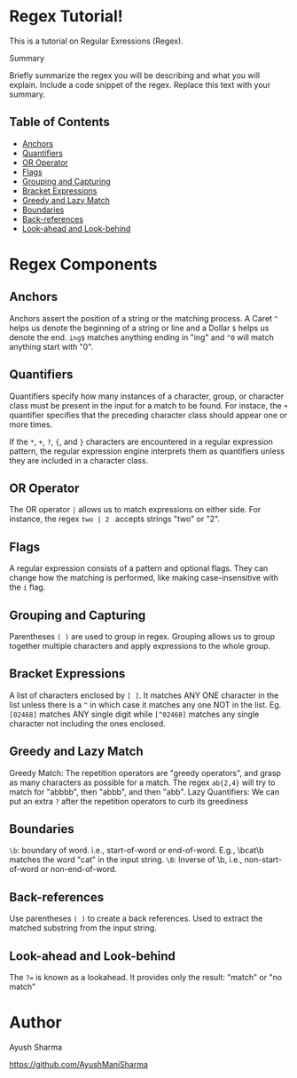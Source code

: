 # Regex Tutorial!

This is a tutorial on Regular Exressions (Regex).

Summary

Briefly summarize the regex you will be describing and what you will explain. Include a code snippet of the regex. Replace this text with your summary.
## Table of Contents

   * [Anchors](#anchors)
   * [Quantifiers](#quantifiers)
   * [OR Operator](#OR-Operator)
   * [Flags](#Flags)
   * [Grouping and Capturing](#Grouping-and-Capturing)
   * [Bracket Expressions](#Bracket-Expressions)
   * [Greedy and Lazy Match](#Greedy-and-Lazy-Match)
   * [Boundaries](#Boundaries)
   * [Back-references](#Back-references)
   * [Look-ahead and Look-behind](#Look-ahead-and-Look-behind)

# Regex Components
## Anchors
Anchors assert the position of a string or the matching process. A Caret `^` helps us denote the beginning of a string or line and a Dollar `$` helps us denote the end.
`ing$` matches anything ending in "ing" and `^0` will match anything start with "0".

## Quantifiers
Quantifiers specify how many instances of a character, group, or character class must be present in the input for a match to be found. For instace, the `+` quantifier specifies that the preceding character class should appear one or more times.

If the `*`, `+`, `?`, `{`, and `}` characters are encountered in a regular expression pattern, the regular expression engine interprets them as quantifiers unless they are included in a character class.

## OR Operator
The OR operator `|` allows us to match expressions on either side. For instance, the regex `two | 2 ` accepts strings "two" or "2".

## Flags
A regular expression consists of a pattern and optional flags. They can change how the matching is performed, like making case-insensitive with the `i` flag.

## Grouping and Capturing
Parentheses `( )` are used to group in regex. Grouping allows us to group together multiple characters and apply expressions to the whole group.

## Bracket Expressions
A list of characters enclosed by `[ ]`. It matches ANY ONE character in the list unless there is a `^` in which case it matches any one NOT in the list. Eg. `[02468]` matches ANY single digit while `[^02468]` matches any single character not including the ones enclosed.

## Greedy and Lazy Match
Greedy Match: The repetition operators are "greedy operators", and grasp as many characters as possible for a match. The regex `ab{2,4}` will try to match for "abbbb", then "abbb", and then "abb".
Lazy Quantifiers: We can put an extra `?` after the repetition operators to curb its greediness

## Boundaries
`\b`: boundary of word. i.e., start-of-word or end-of-word. E.g., \bcat\b matches the word "cat" in the input string.
`\B`: Inverse of \b, i.e., non-start-of-word or non-end-of-word.

## Back-references
Use parentheses `( )` to create a back references. Used to extract the matched substring from the input string.

## Look-ahead and Look-behind
The `?=` is known as a lookahead. It provides only the result: "match" or "no match"

# Author
Ayush Sharma

https://github.com/AyushManiSharma

